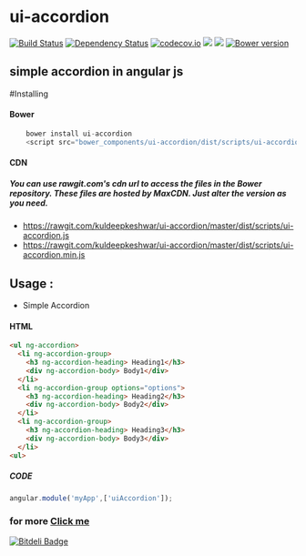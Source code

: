 
# ui-accordion
[![Build Status](https://travis-ci.org/kuldeepkeshwar/ui-accordion.svg?branch=master)](https://travis-ci.org/kuldeepkeshwar/ui-accordion)
[![Dependency Status](https://gemnasium.com/kuldeepkeshwar/ui-accordion.svg)](https://gemnasium.com/kuldeepkeshwar/ui-accordion)
[![codecov.io](https://codecov.io/github/kuldeepkeshwar/ui-accordion/coverage.svg?branch=master)](https://codecov.io/github/kuldeepkeshwar/ui-accordion?branch=master)
<a href="https://codeclimate.com/github/kuldeepkeshwar/ui-accordion"><img src="https://codeclimate.com/github/kuldeepkeshwar/ui-accordion/badges/gpa.svg" /></a>
<a href="https://codeclimate.com/github/kuldeepkeshwar/ui-accordion/coverage"><img src="https://codeclimate.com/github/kuldeepkeshwar/ui-accordion/badges/coverage.svg" /></a>
[![Bower version](https://badge.fury.io/bo/ui-accordion.svg)](https://badge.fury.io/bo/ui-accordion)
## simple accordion in angular js

#Installing
#### Bower
```javascript
    bower install ui-accordion
    <script src="bower_components/ui-accordion/dist/scripts/ui-accordion.js"></script>
```
#### CDN

##### You can use rawgit.com's cdn url to access the files in the Bower repository. These files are hosted by MaxCDN. Just alter the version as you need.

* https://rawgit.com/kuldeepkeshwar/ui-accordion/master/dist/scripts/ui-accordion.js
* https://rawgit.com/kuldeepkeshwar/ui-accordion/master/dist/scripts/ui-accordion.min.js

## Usage :

* Simple Accordion
  
#### HTML
```html
<ul ng-accordion>
  <li ng-accordion-group>
    <h3 ng-accordion-heading> Heading1</h3>
    <div ng-accordion-body> Body1</div>
  </li>
  <li ng-accordion-group options="options">
    <h3 ng-accordion-heading> Heading2</h3>
    <div ng-accordion-body> Body2</div>
  </li>
  <li ng-accordion-group>
    <h3 ng-accordion-heading> Heading3</h3>
    <div ng-accordion-body> Body3</div>
  </li>
<ul>
```
##### CODE
```javascript
angular.module('myApp',['uiAccordion']);
```
### for more [Click me](http://kuldeepkeshwar.github.io/ui-accordion)


[![Bitdeli Badge](https://d2weczhvl823v0.cloudfront.net/kuldeepkeshwar/ui-accordion/trend.png)](https://bitdeli.com/free "Bitdeli Badge")

